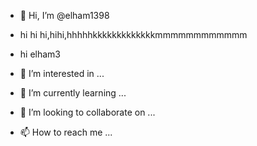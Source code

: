 - 👋 Hi, I’m @elham1398
- hi hi hi,hihi,hhhhhkkkkkkkkkkkkkmmmmmmmmmmmm

- hi elham3

- 👀 I’m interested in ...
- 🌱 I’m currently learning ...
- 💞️ I’m looking to collaborate on ...
- 📫 How to reach me ...

<!---
elham1398/elham1398 is a ✨ special ✨ repository because its `README.md` (this file) appears on your GitHub profile.
You can click the Preview link to take a look at your changes.
--->
